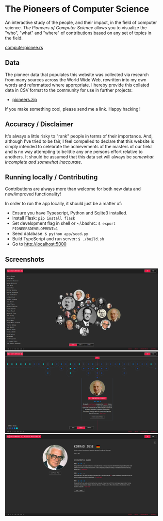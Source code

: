 # The Pioneers of Computer Science

An interactive study of the people, and their impact, in the field of computer science. *The Pioneers of Computer Science* allows you to visualize the "who", "what" and "where" of contributions based on any set of topics in the field.

[computerpionee.rs](http://computerpionee.rs/)

## Data

The pioneer data that populates this website was collected via research from many sources across the World Wide Web, rewritten into my own words and reformatted where appropriate. I hereby provide this collated data in CSV format to the community for use in further projects:

* [pioneers.zip](/data/dist/pioneers.zip)

If you make something cool, please send me a link. Happy hacking!

## Accuracy / Disclaimer

It's always a little risky to "rank" people in terms of their importance. And, although I've tried to be fair, I feel compelled to declare that this website is simply intended to celebrate the achievements of the masters of our field and is no way attempting to belittle any one persons effort relative to anothers. It should be assumed that this data set will always be *somewhat incomplete and somewhat inaccurate*.

## Running locally / Contributing

Contributions are always more than welcome for both new data and new/improved functionality!

In order to run the app locally, it should just be a matter of:

* Ensure you have Typescript, Python and Sqlite3 installed.
* Install Flask: `pip install flask`
* Set development flag in shell or ~/.bashrc: `$ export PIONEERSDEVELOPMENT=1`
* Seed database: `$ python app/seed.py`
* Build TypeScript and run server: `$ ./build.sh`
* Go to [http://localhost:5000](http://localhost:5000)

## Screenshots

![The Pioneers: Impact](/data/screenshots/impact.png?raw=true "The Pioneers: Impact")
![The Pioneers: Timeline](/data/screenshots/timeline.png?raw=true "The Pioneers: Timeline")
![The Pioneers: Pioneer](/data/screenshots/pioneer.png?raw=true "The Pioneers: Pioneer")
